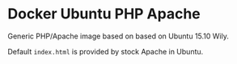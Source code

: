 # Docker Ubuntu PHP Apache

Generic PHP/Apache image based on based on Ubuntu 15.10 Wily.

Default `index.html` is provided by stock Apache in Ubuntu.

